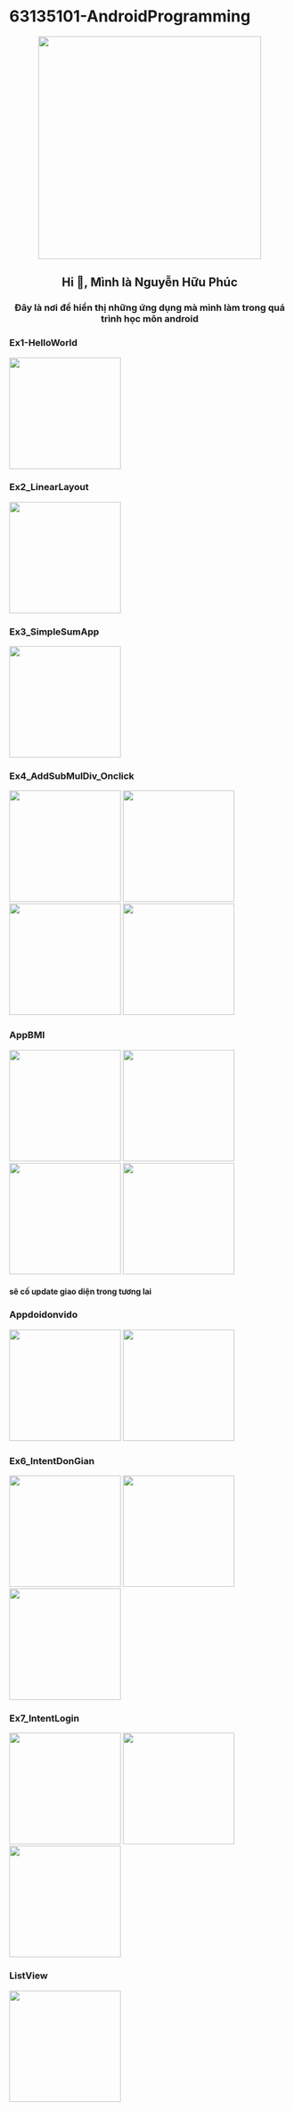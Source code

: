 # 63135101-AndroidProgramming
<div align="center">
  <img height="400" src="https://proeffico.com/wp-content/uploads/2023/10/mobile-application-digital-marketing.gif"  />
</div>
<h2 align="center">Hi 👋, Mình là Nguyễn Hữu Phúc</h2>
<p align="center">
  <h3 align="center">Đây là nơi để hiển thị những ứng dụng mà mình làm trong quá trình học môn android </h3>
</p>
<h3 align="left"> Ex1-HelloWorld </h3>
<img src="https://github.com/phuc091003/63135101-AndroidProgramming/blob/main/img/helloworld.png" width = "200"> 
<h3 align="left"> Ex2_LinearLayout </h3>
<img src="https://github.com/phuc091003/63135101-AndroidProgramming/blob/main/img/ex2.png" width = "200">
<h3 align="left"> Ex3_SimpleSumApp </h3>
<img src="https://github.com/phuc091003/63135101-AndroidProgramming/blob/main/img/Ex3 App tinh tong.png" width = "200">
<div>
<h3 align="left"> Ex4_AddSubMulDiv_Onclick </h3>
<img src="https://github.com/phuc091003/63135101-AndroidProgramming/blob/main/img/EX4 app tinh toan.png" width = "200">
<img src="https://github.com/phuc091003/63135101-AndroidProgramming/blob/main/img/ex4 app tinh toan .png" width = "200">
<img src="https://github.com/phuc091003/63135101-AndroidProgramming/blob/main/img/ex4 app tinh toan chia.png" width = "200">
<img src="https://github.com/phuc091003/63135101-AndroidProgramming/blob/main/img/ex4 app tinh toan nhan.png" width = "200">
</div>
<div>
<h3 align ="left"> AppBMI </h3>
<img src="https://github.com/phuc091003/63135101-AndroidProgramming/blob/main/img/appbmi1.png" width ="200">
<img src="https://github.com/phuc091003/63135101-AndroidProgramming/blob/main/img/appbmi2.png" width ="200">
<img src="https://github.com/phuc091003/63135101-AndroidProgramming/blob/main/img/appBMI3.png" width ="200">
<img src="https://github.com/phuc091003/63135101-AndroidProgramming/blob/main/img/appbmi4.png" width ="200">
<h4 align ="left">sẽ cố update giao diện trong tương lai </h4>
</div>
<div>
<h3 align ="left"> Appdoidonvido </h3>
<img src="https://github.com/phuc091003/63135101-AndroidProgramming/blob/main/img/appdoidonvido1.png" width ="200">
<img src="https://github.com/phuc091003/63135101-AndroidProgramming/blob/main/img/appdoidonvido2.png" width ="200">
</div>
<div>
<h3 align ="left"> Ex6_IntentDonGian </h3>
<img src="https://github.com/phuc091003/63135101-AndroidProgramming/blob/main/img/ex6.2.png" width ="200">
<img src="https://github.com/phuc091003/63135101-AndroidProgramming/blob/main/img/ex6.1.png" width ="200">
<img src="https://github.com/phuc091003/63135101-AndroidProgramming/blob/main/img/ex6.3.png" width ="200">
</div>
<div>
<h3 align ="left"> Ex7_IntentLogin </h3>
<img src="https://github.com/phuc091003/63135101-AndroidProgramming/blob/main/img/ex7.1.png" width ="200">
<img src="https://github.com/phuc091003/63135101-AndroidProgramming/blob/main/img/ex7.2.png" width ="200">
<img src="https://github.com/phuc091003/63135101-AndroidProgramming/blob/main/img/ex7.3.png" width ="200">
</div>
<h3 align ="left"> ListView </h3>
<img src="https://github.com/phuc091003/63135101-AndroidProgramming/blob/main/img/Listview.png" width ="200">